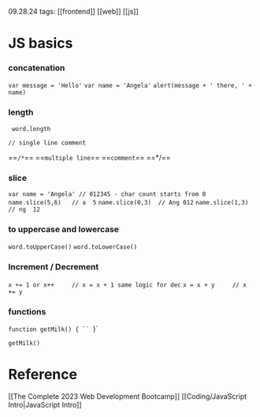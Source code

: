 09.28.24
tags: [[frontend]] [[web]] [[js]]

# JS basics

### concatenation
`var message = 'Hello'`
`var name = 'Angela'`
`alert(message + ' there, ' + name)`

### length
` word.length`

`// single line comment`

==`/*`==
==`multiple line`==
==`comment`==
==\*/==

### slice
`var name = 'Angela' // 012345 - char count starts from 0`
`name.slice(5,6)   // a  5`
`name.slice(0,3)  // Ang 012`
`name.slice(1,3)  // ng  12`

### to uppercase and lowercase
`word.toUpperCase()`
`word.toLowerCase()`

### Increment / Decrement
`x += 1 or x++     // x = x + 1 same logic for dec`
`x = x + y     // x += y`

### functions
`function getMilk() {
``
`}`

`getMilk()`


# Reference

[[The Complete 2023 Web Development Bootcamp]]
[[Coding/JavaScript Intro|JavaScript Intro]]
